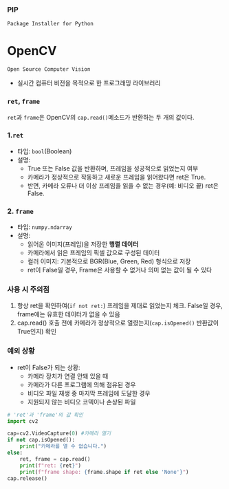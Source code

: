 ### PIP
`Package Installer for Python`

# OpenCV
`Open Source Computer Vision`

- 실시간 컴퓨터 비전을 목적으로 한 프로그래밍 라이브러리


### `ret`, `frame`
`ret`과 `frame`은 OpenCV의 `cap.read()`메소드가 반환하는 두 개의 값이다.
### 1.`ret`
- 타입: `bool`(Boolean)
- 설명:
  - True 또는 False 값을 반환하며, 프레임을 성공적으로 읽었는지 여부
  - 카메라가 정상적으로 작동하고 새로운 프레임을 읽어왔다면 ret은 True.
  - 반면, 카메라 오류나 더 이상 프레임을 읽을 수 없는 경우(예: 비디오 끝) ret은 False.
### 2. `frame`
- 타입: `numpy.ndarray`
- 설명:
  - 읽어온 이미지(프레임)을 저장한 **행렬 데이터**
  - 카메라에서 읽은 프레임의 픽셀 값으로 구성된 데이터
  - 컬러 이미지: 기본적으로 BGR(Blue, Green, Red) 형식으로 저장
  - ret이 False일 경우, Frame은 사용할 수 없거나 의미 없는 값이 될 수 있다
### 사용 시 주의점
1. 항상 ret을 확인하여(`if not ret:`) 프레임을 제대로 읽었는지 체크. False일 경우, frame에는 유효한 데이터가 없을 수 있음
2. cap.read() 호출 전에 카메라가 정상적으로 열렸는지(`cap.isOpened()` 반환값이 True인지) 확인

### 예외 상황
- ret이 False가 되는 상황:
  - 카메라 장치가 연결 안돼 있을 때
  - 카메라가 다른 프로그램에 의해 점유된 경우
  - 비디오 파일 재생 중 마지막 프레임에 도달한 경우
  - 지원되지 않는 비디오 코덱이나 손상된 파일
```python
# 'ret'과 'frame'의 값 확인
import cv2

cap=cv2.VideoCapture(0) #카메라 열기
if not cap.isOpened():
    print("카메라를 열 수 없습니다.")
else:
    ret, frame = cap.read()
    print(f"ret: {ret}")
    print(f"frame shape: {frame.shape if ret else 'None'}")
cap.release()

```